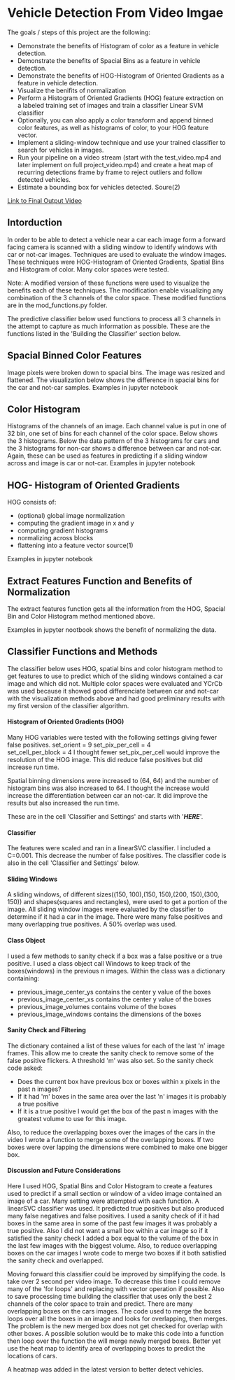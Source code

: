 # Vehicle Detection From Video Imgae


The goals / steps of this project are the following:
* Demonstrate the benefits of Histogram of color as a feature in vehicle detection.
* Demonstrate the benefits of Spacial Bins as a feature in vehicle detection.
* Demonstrate the benefits of HOG-Histogram of Oriented Gradients as a feature in vehicle detection.
* Visualize the benifits of normalization
* Perform a Histogram of Oriented Gradients (HOG) feature extraction on a labeled training set of images and train a classifier Linear SVM classifier
* Optionally, you can also apply a color transform and append binned color features, as well as histograms of color, to your HOG feature vector.
* Implement a sliding-window technique and use your trained classifier to search for vehicles in images.
* Run your pipeline on a video stream (start with the test_video.mp4 and later implement on full project_video.mp4) and create a heat map of recurring detections frame by frame to reject outliers and follow detected vehicles.
* Estimate a bounding box for vehicles detected. Soure(2)

[Link to Final Output Video](https://youtu.be/BbSBmZg715k)


## Intorduction

In order to be able to detect a vehicle near a car each image form a forward facing camera is scanned with a sliding window to identify windows with car or not-car images. Techniques are used to evaluate the window images. These techniques were HOG-Histogram of Oriented Gradients,  Spatial Bins and Histogram of color. Many color spaces were tested.

Note: A modified version of these functions were used to visualize the benefits each of these techniques. The modification enable visualizing any combination of the 3 channels of the color space. These modified functions are in the mod_functions.py folder.

The predictive classifier below used functions to process all 3 channels in the attempt to capture as much information as possible. These are the  functions listed in the 'Building the Classifier' section below.

## Spacial Binned Color Features
Image pixels were broken down to spacial bins. The image was resized and flattened. The visualization below shows the difference in spacial bins for the car and not-car samples.
Examples in jupyter notebook

## Color Histogram 
Histograms of the channels of an image. Each channel value is put in one of 32 bin, one set of bins for each channel of the color space. Below shows the 3 histograms. Below the data pattern of the 3 histograms for cars and the 3 histograms for non-car shows a difference between car and not-car. Again, these can be used as features in predicting if a sliding window across and image is car or not-car.
Examples in jupyter notebook


## HOG- Histogram of Oriented Gradients

HOG consists of:
- (optional) global image normalization
- computing the gradient image in x and y
- computing gradient histograms
- normalizing  across blocks
- flattening into a feature vector
source(1)

Examples in jupyter notebook



## Extract Features Function and Benefits of Normalization

The extract features function gets all the information from the HOG, Spacial Bin and Color Histogram method mentioned above. 

Examples in jupyter nootbook shows the benefit of normalizing the data.


## Classifier Functions and Methods

The classifier below uses HOG, spatial bins and color histogram method to get features to use to predict which of the sliding windows contained a car image and which did not. Multiple color spaces were evaluated and YCrCb was used because it showed good differenciate between car and not-car with the visualization methods above and had good preliminary results with my first version of the classifier algorithm. 


#### Histogram of Oriented Gradients (HOG)
Many HOG variables were tested with the following settings giving fewer false positives. 
set_orient = 9
set_pix_per_cell = 4                    
set_cell_per_block = 4
I thought fewer set_pix_per_cell would improve the resolution of the HOG image. This did reduce false positives but did increase run time.

Spatial binning dimensions were increased to (64, 64) and the number of histogram bins was also increased to 64.
I thought the increase would increase the differentiation between car an not-car. It did improve the results but also increased the run time.

These are in the cell 'Classifier and Settings' and starts with '*****HERE*****'.


#### Classifier 
The features were scaled and ran in a linearSVC classifier. I included a C=0.001. This decrease the number of false positives.
The classifier code is also in the cell 'Classifier and Settings' below.


#### Sliding Windows
A sliding windows, of different sizes((150, 100),(150, 150),(200, 150),(300, 150)) and shapes(squares and rectangles), were used to get a portion of the image. All sliding window images were evaluated by the classifier to determine if it had a car in the image. There were many false positives and many overlapping  true positives. A 50% overlap was used.

#### Class Object
I used a few methods to sanity check if a box was a false positive or a true positive. I used a class object call Windows to keep track of the boxes(windows) in the previous n images. 
Within the class was a dictionary containing: 

* previous_image_center_ys contains the center y value of the boxes
* previous_image_center_xs contains the center y value of the boxes
* previous_image_volumes contains volume of the boxes
* previous_image_windows contains the dimensions of the boxes

#### Sanity Check and Filtering
The dictionary contained a list of these values for each of the last 'n' image frames. This allow me to create the sanity check to remove some of the false positive flickers. A threshold 'm' was also set.
So the sanity check code asked:

* Does the current box have previous box or boxes within x pixels in the past n images?
* If it had 'm' boxes in the same area over the last 'n' images it is probably a true positive
* If it is a true positive I would get the box of the past n images with the greatest volume to use for this image.


Also, to reduce the overlapping boxes over the images of the cars in the video I wrote a function to merge some of the overlapping boxes. If two boxes were over lapping the dimensions were combined to make one bigger box. 


#### Discussion and Future Considerations
Here I used HOG, Spatial Bins and Color Histogram to create a features used to predict if a small section or window of a video image contained an image of a car. Many setting were attempted with each function. A linearSVC classifier was used. It predicted true positives but also produced many false negatives and false positives. I used a sanity check of if it had boxes in the same area in some of the past few images it was probably a true positive. Also I did not want a small box within a car image so if it satisfied the sanity check I added a box equal to the volume  of the box in the last few images with the biggest volume. Also, to reduce overlapping boxes on the car images I wrote code to merge two boxes if it  both satisfied the sanity check and overlapped.


Moving forward this classifier could be improved by simplifying the code. Is take over 2 second per video image. To decrease this time I could remove many of the 'for loops' and replacing with vector operation if possible. Also to save processing time building the classifier that uses only the best 2 channels of the color space to train and predict.  There are many overlapping boxes on the cars images. The code used to merge the boxes loops over all the boxes in an image and looks for overlapping, then merges. The problem is the new merged box does not get checked for overlap with other boxes. A possible solution would be to make this code into a function then loop over the function the will merge newly merged boxes. Better yet use the heat map to identify area of overlapping boxes to predict the locations of cars.

A heatmap was added in the latest version to better detect vehicles.






